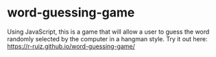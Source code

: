 # word-guessing-game
Using JavaScript, this is a game that will allow a user to guess the word randomly selected by the computer in a hangman style.
Try it out here: https://r-ruiz.github.io/word-guessing-game/
